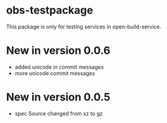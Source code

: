 # obs-testpackage

This package is only for testing services in open-build-service.

# New in version 0.0.6

* added unicode in commit messages
* more unicode commit messages

# New in version 0.0.5

* spec Source changed from xz to gz
